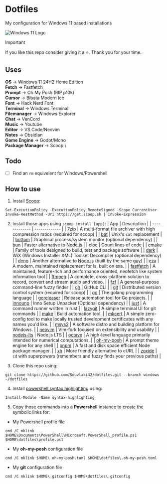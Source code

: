 # Dotfiles

My configuration for Windows 11 based installations

![Windows 11 Logo](https://upload.wikimedia.org/wikipedia/commons/e/e6/Windows_11_logo.svg)

> [!IMPORTANT]
> If you like this repo consider giving it a ⭐. Thank you for your time.

## Uses

**OS** -> Windows 11 24H2 Home Edition \
**Fetch** -> Fastfetch \
**Prompt** -> Oh My Posh (RIP p10k) \
**Cursor** -> Bibata Modern Ice \
**Font** -> Hack Nerd Font \
**Terminal** -> Windows Terminal \
**Filemanager** -> Windows Explorer \
**Chat** -> VenCord \
**Music** -> Youtube \
**Editor** -> VS Code/Neovim \
**Notes** -> Obsidian \
**Game Engine** -> Godot/Mono \
**Package Manager** -> Scoop \

## Todo

- [ ] Find an `rm` equivelent for Windows/Powershell

## How to use

1. Install [Scoop](https://scoop.sh/):

```pwsh
Set-ExecutionPolicy -ExecutionPolicy RemoteSigned -Scope CurrentUser
Invoke-RestMethod -Uri https://get.scoop.sh | Invoke-Expression
```

2. Install those apps using `scoop install [app]`:
   | App | Description |
   | ------------- | ------------- |
   | [7zip](https://7-zip.org) | A multi-format file archiver with high compression ratios (required for scoop) |
   | [bat](https://github.com/sharkdp/bat) | Unix's `cat` replacement |
   | [bottom](https://clementtsang.github.io/bottom) | Graphical process/system monitor (optional dependency) |
   | [bun](https://bun.sh) | Faster alternative to [Node.js](https://nodejs.org/en) |
   | [cloc](https://github.com/AlDanial/cloc) | Count lines of code |
   | [cmake](https://cmake.org/) | Family of tools designed to build, test and package software |
   | [dark](https://wixtoolset.org/) | WiX (Windows Installer XML) Toolset Decompiler (optional dependency) |
   | [deno](https://deno.land/) | Another alternative to [Node.js](https://nodejs.org/en) (built by the same [guy](https://en.wikipedia.org/wiki/Ryan_Dahl)) |
   | [eza](https://github.com/eza-community/eza) | A modern, maintained replacement for ls, built on exa. |
   | [fastfetch](https://github.com/fastfetch-cli/fastfetch) | A maintained, feature-rich and performance oriented, neofetch like system information tool |
   | [ffmpeg](https://ffmpeg.org/) | A complete, cross-platform solution to record, convert and stream audio and video. |
   | [fzf](https://github.com/junegunn/fzf) | A general-purpose command-line fuzzy finder |
   | [gh](https://cli.github.com/) | GitHub CLI |
   | [git](https://gitforwindows.org/) | Distributed version control system (required for scoop) |
   | [go](https://golang.org/) | The golang programming language |
   | [goreleaser](https://goreleaser.com/) | Release automation tool for Go projects. |
   | [innounp](https://www.rathlev-home.de/tools/prog-e.html#unpack) | Inno Setup Unpacker (Optional dependency) |
   | [just](https://just.systems/) | A command runner written in rust |
   | [lazygit](https://github.com/jesseduffield/lazygit) | A simple terminal UI for git commands |
   | [make](https://www.gnu.org/software/make/) | Build automation tool. |
   | [mkcert](https://github.com/FiloSottile/mkcert) | A simple zero-config tool to make locally trusted development certificates with any names you'd like. |
   | [msys2](http://www.msys2.org/) | A software distro and building platform for Windows. |
   | [neovim](https://neovim.io/) | Vim-fork focused on extensibility and usability |
   | [nodejs-lts](https://nodejs.org/) | Node.js LTS |
   | [octave](https://www.gnu.org/software/octave/) | A high-level language primarily intended for numerical computations. |
   | [oh-my-posh](https://ohmyposh.dev/) | A prompt theme engine for any shell |
   | [pnpm](https://pnpm.io/) | A fast and disk space efficient Node package manager. |
   | [xh](https://github.com/ducaale/xh/) | More friendly alternative to cURL |
   | [zoxide](https://github.com/ajeetdsouza/zoxide) | `cd` with superpowers (remembers and fuzzy finds your previous paths) |

3. Clone this repo using:

```pwsh
git clone https://github.com/Souvlaki42/dotfiles.git --branch windows ~/dotfiles
```

4. Install [powershell syntax highlighting](https://github.com/digitalguy99/pwsh-syntax-highlighting) using:

```pwsh
Install-Module -Name syntax-highlighting
```

5. Copy those commands into a **Powershell** instance to create the symbolic links for:

- My Powershell profile file

```pwsh
cmd /C mklink $HOME\Documents\PowerShell\Microsoft.PowerShell_profile.ps1 $HOME\dotfiles\profile.ps1
```

- My **oh-my-posh** configuration file

```pwsh
cmd /C mklink $HOME\.oh-my-posh.toml $HOME\dotfiles\.oh-my-posh.toml
```

- My **git** configuration file

```pwsh
cmd /C mklink $HOME\.gitconfig $HOME\dotfiles\.gitconfig
```

